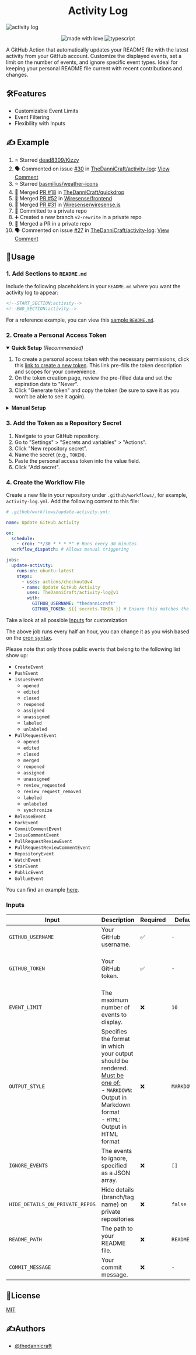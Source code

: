 <h1 align="center" id="title">Activity Log</h1>

![activity log](https://socialify.git.ci/TheDanniCraft/activity-log/image?forks=1&issues=1&language=1&logo=https%3A%2F%2Favatars.githubusercontent.com%2Fu%2F66677362&name=1&owner=1&pattern=Solid&pulls=1&stargazers=1&theme=Auto)

<p align="center">
    <img src="https://img.shields.io/badge/Made%20with%20Love%E2%9D%A4%EF%B8%8F-black?style=for-the-badge" alt="made with love">
    <img src="https://img.shields.io/badge/Node.JS-node?style=for-the-badge&amp;logo=nodedotjs&amp;logoColor=white&amp;color=%235FA04E" alt="typescript">
</p>

A GitHub Action that automatically updates your README file with the latest activity from your GitHub account. Customize the displayed events, set a limit on the number of events, and ignore specific event types. Ideal for keeping your personal README file current with recent contributions and changes.

## 🛠️Features

- Customizable Event Limits
- Event Filtering
- Flexibility with Inputs

## ✍️ Example

<!--START_SECTION:activity-->
1. ⭐ Starred [dead8309/Kizzy](https://github.com/dead8309/Kizzy)
2. 🗣 Commented on issue [#30](https://github.com/TheDanniCraft/activity-log/issues/30) in [TheDanniCraft/activity-log](https://github.com/TheDanniCraft/activity-log): [View Comment](https://github.com/TheDanniCraft/activity-log/issues/30#issuecomment-2675228040)
3. ⭐ Starred [basmilius/weather-icons](https://github.com/basmilius/weather-icons)
4. 🔀 Merged [PR #18](https://github.com/TheDanniCraft/quickdrop/pull/18) in [TheDanniCraft/quickdrop](https://github.com/TheDanniCraft/quickdrop)
5. 🔀 Merged [PR #52](https://github.com/Wiresense/frontend/pull/52) in [Wiresense/frontend](https://github.com/Wiresense/frontend)
6. 🔀 Merged [PR #31](https://github.com/Wiresense/wiresense.js/pull/31) in [Wiresense/wiresense.js](https://github.com/Wiresense/wiresense.js)
7. 📝 Committed to a private repo
8. ➕ Created a new branch `v2-rewrite` in a private repo
9. 🔀 Merged a PR in a private repo
10. 🗣 Commented on issue [#27](https://github.com/TheDanniCraft/activity-log/issues/27) in [TheDanniCraft/activity-log](https://github.com/TheDanniCraft/activity-log): [View Comment](https://github.com/TheDanniCraft/activity-log/issues/27#issuecomment-2648084703)
<!--END_SECTION:activity-->

## 📖Usage

### 1. Add Sections to `README.md`

Include the following placeholders in your `README.md` where you want the activity log to appear:

```markdown
<!--START_SECTION:activity-->
<!--END_SECTION:activity-->
```

For a reference example, you can view this [sample `README.md`](https://github.com/TheDanniCraft/activity-log/blob/master/README.md?plain=1#L20-L31).

### 2. Create a Personal Access Token

<details open>
  <summary><strong>Quick Setup</strong> <i>(Recommended)</i></summary>

  1. To create a personal access token with the necessary permissions, click this [link to create a new token](https://github.com/settings/tokens/new?description=Github%20Activity%20Log%20(TheDanniCraft/activity-log)&scopes=repo). This link pre-fills the token description and scopes for your convenience.
  2. On the token creation page, review the pre-filled data and set the expiration date to "Never".
  3. Click "Generate token" and copy the token (be sure to save it as you won’t be able to see it again).

</details>

<details>
  <summary><strong>Manual Setup</strong></summary>

  1. Go to your GitHub [Personal Access Tokens settings](https://github.com/settings/tokens).
  2. Click on "Generate new token".
  3. Provide a descriptive name for the token, such as `Github Activity Log (TheDanniCraft/activity-log)`.
  4. Select the `repo` scope (recommended if you want private repo activity to show up).
  5. Set the expiration date to "Never".
  6. Click "Generate token" and copy the token (be sure to save it as you won’t be able to see it again).

</details>

### 3. Add the Token as a Repository Secret

1. Navigate to your GitHub repository.
2. Go to "Settings" > "Secrets and variables" > "Actions".
3. Click "New repository secret".
4. Name the secret (e.g., `TOKEN`).
5. Paste the personal access token into the value field.
6. Click "Add secret".

### 4. Create the Workflow File

Create a new file in your repository under `.github/workflows/`, for example, `activity-log.yml`. Add the following content to this file:

```yml
# .github/workflows/update-activity.yml:

name: Update GitHub Activity

on:
  schedule:
    - cron: "*/30 * * * *" # Runs every 30 minutes
  workflow_dispatch: # Allows manual triggering

jobs:
  update-activity:
    runs-on: ubuntu-latest
    steps:
      - uses: actions/checkout@v4
      - name: Update GitHub Activity
        uses: TheDanniCraft/activity-log@v1
        with:
          GITHUB_USERNAME: "thedannicraft"
          GITHUB_TOKEN: ${{ secrets.TOKEN }} # Ensure this matches the secret name in repository settings
```

Take a look at all possible [Inputs](#inputs) for customization

The above job runs every half an hour, you can change it as you wish based on the [cron syntax](https://crontab.guru).

Please note that only those public events that belong to the following list show up:

- `CreateEvent`
- `PushEvent`
- `IssuesEvent`
  - `opened`
  - `edited`
  - `closed`
  - `reopened`
  - `assigned`
  - `unassigned`
  - `labeled`
  - `unlabeled`
- `PullRequestEvent`
  - `opened`
  - `edited`
  - `closed`
  - `merged`
  - `reopened`
  - `assigned`
  - `unassigned`
  - `review_requested`
  - `review_request_removed`
  - `labeled`
  - `unlabeled`
  - `synchronize`
- `ReleaseEvent`
- `ForkEvent`
- `CommitCommentEvent`
- `IssueCommentEvent`
- `PullRequestReviewEvent`
- `PullRequestReviewCommentEvent`
- `RepositoryEvent`
- `WatchEvent`
- `StarEvent`
- `PublicEvent`
- `GollumEvent`

You can find an example [here](https://github.com/TheDanniCraft/activity-log/blob/master/.github/workflows/update-activity.yml).

### Inputs

| **Input**                       | **Description**                                                                                                                                                                 | **Required**     | **Default**                             | **Possible Options**                                                        |
|---------------------------------|---------------------------------------------------------------------------------------------------------------------------------------------------------------------------------|------------------|-----------------------------------------|-----------------------------------------------------------------------------|
| `GITHUB_USERNAME`               | Your GitHub username.                                                                                                                                                           | ✅               | `-`                                     | A valid GitHub username                                                     |
| `GITHUB_TOKEN`                  | Your GitHub token.                                                                                                                                                              | ✅               | `-`                                     | A valid GitHub access token (must belong to the specified GitHub username)  |
| `EVENT_LIMIT`                   | The maximum number of events to display.                                                                                                                                        | ❌               | `10`                                    | Any positive integer (250 max.)                                             |
| `OUTPUT_STYLE`                  | Specifies the format in which your output should be rendered. <br> <ins>Must be one of:</ins> <br> - `MARKDOWN`: Output in Markdown format <br> - `HTML`: Output in HTML format | ❌               | `MARKDOWN`                              | `MARKDOWN` or `HTML`                                                        |
| `IGNORE_EVENTS`                 | The events to ignore, specified as a JSON array.                                                                                                                                | ❌               | `[]`                                    | JSON array of event types (e.g., `["PushEvent", "PullRequestEvent"]`)       |
| `HIDE_DETAILS_ON_PRIVATE_REPOS` | Hide details (branch/tag name) on private repositories                                                                                                                          | ❌               | `false`                                 | `true` or `false`                                                           |
| `README_PATH`                   | The path to your README file.                                                                                                                                                   | ❌               | `README.md`                             | Any valid file path                                                         |
| `COMMIT_MESSAGE`                | Your commit message.                                                                                                                                                            | ❌               | `-`                                     | Any valid commit message                                                    |

## 📜License

[MIT](https://choosealicense.com/licenses/mit/)

## ✍️Authors

- [@thedannicraft](https://www.github.com/thedannicraft)
